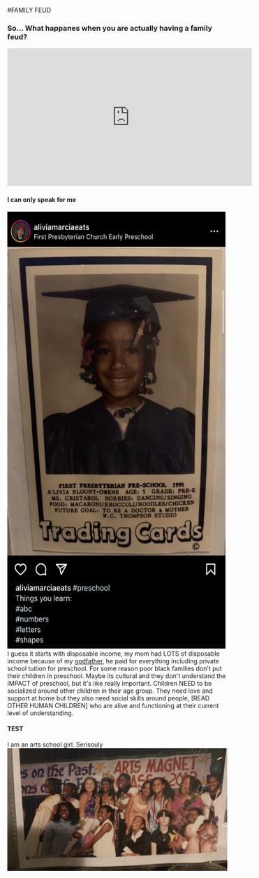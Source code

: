 #FAMILY FEUD

### So... What happanes when you are actually having a family feud?
<iframe width="560" height="315" src="https://www.youtube.com/embed/z2kEKZ6jyQQ" title="YouTube video player" frameborder="0" allow="accelerometer; autoplay; clipboard-write; encrypted-media; gyroscope; picture-in-picture; web-share" allowfullscreen></iframe>

#### I can only speak for me
<img width=500 height=1000 style="float: right: " src="/images/firstpress.jpg"> I guess it starts with disposable income, my mom had LOTS of disposable income because of my [godfather](), he paid for everything including private school tuition for preschool. For some reason poor black families don't put their children in preschool. Maybe its cultural and they don't understand the IMPACT of preschool, but it's like really important. Children NEED to be socialized around other children in their age group. They need love and support at home but they also need social skills around people, [READ OTHER HUMAN CHILDREN] who are alive and functioning at their current level of understanding. 

#### TEST
I am an arts school girl. Serisouly
<img src="/images/berkeleyartsmagnet.PNG" />

